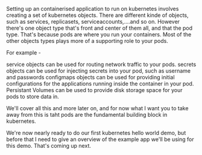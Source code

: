 Setting up an containerised application to run on kubernetes involves creating a set of kubernetes objects. There are different kinde of objects, such as services, replicasets, serviceaccounts,....and so on. However there's one object type that's front and center of them all, and that the pod type. That's because pods are where you run your containers. Most of the other objects types plays more of a supporting role to your pods. 

For example -

service objects can be used for routing network traffic to your pods. 
secrets objects can be used for injecting secrets into your pod, such as username and passwords 
configmaps objects can be used for providing initial configurations for the applications running inside the container in your pod.
Persistant Volumes can be used to provide disk storage space for your pods to store data in. 



We'll cover all this and more later on, and for now what I want you to take away from this is taht pods are the fundamental building block in kubernetes.

We're now nearly ready to do our first kubernetes hello world demo, but before that I need to give an overview of the example app we'll be using for this demo. That's coming up next. 